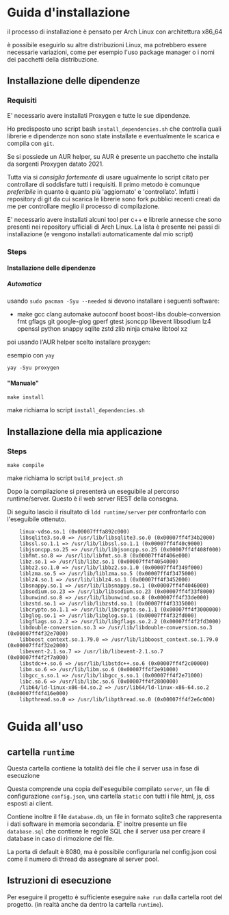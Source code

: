 # Guida d'installazione

il processo di installazione è pensato per Arch Linux con architettura x86_64

è possibile eseguirlo su altre distribuzioni Linux, ma potrebbero essere necessarie variazioni, come per esempio l'uso package manager o i nomi dei pacchetti della distribuzione.

## Installazione delle dipendenze

### Requisiti

E' necessario avere installati Proxygen e tutte le sue dipendenze.

Ho predisposto uno script bash `install_dependencies.sh` che controlla quali librerie e dipendenze non sono state installate e eventualmente le scarica e compila con `git`.

Se si possiede un AUR helper, su AUR è presente un pacchetto che installa da sorgenti Proxygen datato 2021.

Tutta via si *consiglia fortemente* di usare ugualmente lo script citato per controllare di soddisfare tutti i requisiti.
Il primo metodo è comunque *preferibile* in quanto è quanto più 'aggiornato' e 'controllato'.
Infatti i repository di git da cui scarica le librerie sono fork pubblici recenti creati da me per controllare meglio il processo di compilazione.

E' necessario avere installati alcuni tool per c++ e librerie annesse che sono presenti nei repository ufficiali di Arch Linux. La lista è presente nei passi di installazione (e vengono installati automaticamente dal mio script)

### Steps

#### Installazione delle dipendenze

##### Automatica

usando `sudo pacman -Syu --needed` si devono installare i seguenti software:

 - make gcc clang automake autoconf boost boost-libs double-conversion fmt gflags git google-glog gperf gtest jsoncpp libevent libsodium lz4 openssl python snappy sqlite zstd zlib ninja cmake libtool xz

poi usando l'AUR helper scelto installare proxygen:

esempio con `yay`
```
yay -Syu proxygen
```

#### "Manuale"

```
make install
```

make richiama lo script `install_dependencies.sh`

## Installazione della mia applicazione

### Steps

```
make compile
```

make richiama lo script `build_project.sh`

Dopo la compilazione si presenterà un eseguibile al percorso runtime/server. Questo è il web server REST della consegna.

Di seguito lascio il risultato di `ldd runtime/server` per confrontarlo con l'eseguibile ottenuto.
```
	linux-vdso.so.1 (0x00007fffa892c000)
	libsqlite3.so.0 => /usr/lib/libsqlite3.so.0 (0x00007ff4f34b2000)
	libssl.so.1.1 => /usr/lib/libssl.so.1.1 (0x00007ff4f40c9000)
	libjsoncpp.so.25 => /usr/lib/libjsoncpp.so.25 (0x00007ff4f408f000)
	libfmt.so.8 => /usr/lib/libfmt.so.8 (0x00007ff4f406e000)
	libz.so.1 => /usr/lib/libz.so.1 (0x00007ff4f4054000)
	libbz2.so.1.0 => /usr/lib/libbz2.so.1.0 (0x00007ff4f349f000)
	liblzma.so.5 => /usr/lib/liblzma.so.5 (0x00007ff4f3475000)
	liblz4.so.1 => /usr/lib/liblz4.so.1 (0x00007ff4f3452000)
	libsnappy.so.1 => /usr/lib/libsnappy.so.1 (0x00007ff4f4046000)
	libsodium.so.23 => /usr/lib/libsodium.so.23 (0x00007ff4f33f8000)
	libunwind.so.8 => /usr/lib/libunwind.so.8 (0x00007ff4f33de000)
	libzstd.so.1 => /usr/lib/libzstd.so.1 (0x00007ff4f3335000)
	libcrypto.so.1.1 => /usr/lib/libcrypto.so.1.1 (0x00007ff4f3000000)
	libglog.so.1 => /usr/lib/libglog.so.1 (0x00007ff4f32fd000)
	libgflags.so.2.2 => /usr/lib/libgflags.so.2.2 (0x00007ff4f2fd3000)
	libdouble-conversion.so.3 => /usr/lib/libdouble-conversion.so.3 (0x00007ff4f32e7000)
	libboost_context.so.1.79.0 => /usr/lib/libboost_context.so.1.79.0 (0x00007ff4f32e2000)
	libevent-2.1.so.7 => /usr/lib/libevent-2.1.so.7 (0x00007ff4f2f7a000)
	libstdc++.so.6 => /usr/lib/libstdc++.so.6 (0x00007ff4f2c00000)
	libm.so.6 => /usr/lib/libm.so.6 (0x00007ff4f2e91000)
	libgcc_s.so.1 => /usr/lib/libgcc_s.so.1 (0x00007ff4f2e71000)
	libc.so.6 => /usr/lib/libc.so.6 (0x00007ff4f2800000)
	/lib64/ld-linux-x86-64.so.2 => /usr/lib64/ld-linux-x86-64.so.2 (0x00007ff4f416e000)
	libpthread.so.0 => /usr/lib/libpthread.so.0 (0x00007ff4f2e6c000)
```

# Guida all'uso

## cartella `runtime`

Questa cartella contiene la totalità dei file che il server usa in fase di esecuzione

Questa comprende una copia dell'eseguibile compilato `server`, un file di configurazione `config.json`, una cartella `static` con tutti i file html, js, css esposti ai client.

Contiene inoltre il file `database.db`, un file in formato sqlite3 che rappresenta i dati software in memoria secondaria.
E' inoltre presente un file `database.sql` che contiene le regole SQL che il server usa per creare il database in caso di rimozione del file.

La porta di default è 8080, ma è possibile configurarla nel config.json così come il numero di thread da assegnare al server pool.

## Istruzioni di esecuzione

Per eseguire il progetto è sufficiente eseguire `make run` dalla cartella root del progetto. (in realtà anche da dentro la cartella `runtime`).

